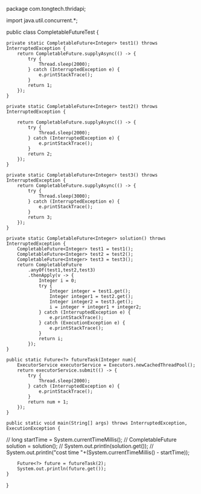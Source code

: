 package com.tongtech.thridapi;

import java.util.concurrent.*;

public class CompletableFutureTest {

	private static CompletableFuture<Integer> test1() throws InterruptedException {
		return CompletableFuture.supplyAsync(() -> {
			try {
				Thread.sleep(2000);
			} catch (InterruptedException e) {
				e.printStackTrace();
			}
			return 1;
		});
	}

	private static CompletableFuture<Integer> test2() throws InterruptedException {

		return CompletableFuture.supplyAsync(() -> {
			try {
				Thread.sleep(2000);
			} catch (InterruptedException e) {
				e.printStackTrace();
			}
			return 2;
		});
	}

	private static CompletableFuture<Integer> test3() throws InterruptedException {
		return CompletableFuture.supplyAsync(() -> {
			try {
				Thread.sleep(3000);
			} catch (InterruptedException e) {
				e.printStackTrace();
			}
			return 3;
		});
	}

	private static CompletableFuture<Integer> solution() throws InterruptedException {
		CompletableFuture<Integer> test1 = test1();
		CompletableFuture<Integer> test2 = test2();
		CompletableFuture<Integer> test3 = test3();
		return CompletableFuture
			.anyOf(test1,test2,test3)
			.thenApply(v -> {
				Integer i = 0;
				try {
					Integer integer = test1.get();
					Integer integer1 = test2.get();
					Integer integer2 = test3.get();
					i = integer + integer1 + integer2;
				} catch (InterruptedException e) {
					e.printStackTrace();
				} catch (ExecutionException e) {
					e.printStackTrace();
				}
				return i;
			});
	}

	public static Future<?> futureTask(Integer num){
		ExecutorService executorService = Executors.newCachedThreadPool();
		return executorService.submit(() -> {
			try {
				Thread.sleep(2000);
			} catch (InterruptedException e) {
				e.printStackTrace();
			}
			return num + 1;
		});
	}

	public static void main(String[] args) throws InterruptedException, ExecutionException {
//		long startTime = System.currentTimeMillis();
//		CompletableFuture<Integer> solution = solution();
//		System.out.println(solution.get());
//		System.out.println("cost time   "+(System.currentTimeMillis() - startTime));

		Future<?> future = futureTask(2);
		System.out.println(future.get());
	}
}
